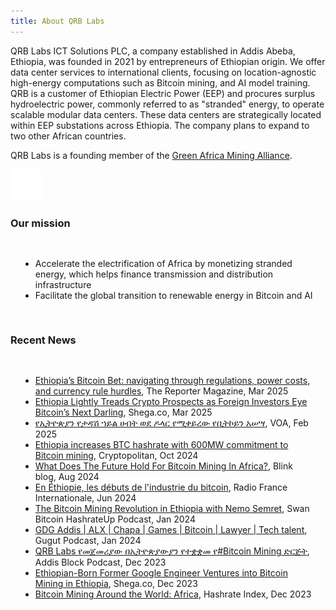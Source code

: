 ```yaml
---
title: About QRB Labs
---
```


QRB Labs ICT Solutions PLC, a company established in Addis Abeba, Ethiopia, was founded in 2021 by entrepreneurs of Ethiopian origin. We offer data center services to international clients, focusing on location-agnostic high-energy computations such as Bitcoin mining, and AI model training. QRB is a customer of Ethiopian Electric Power (EEP) and procures surplus hydroelectric power, commonly referred to as "stranded" energy,  to operate scalable modular data centers. These data centers are strategically located within EEP substations across Ethiopia. The company plans to expand to two other African countries. 

QRB Labs is a founding member of the [Green Africa Mining Alliance](http://gama.africa/).

<a href="http://gama.africa">
<img src="images/gama_logo.svg" width="50px" />
</a>

### Our mission
<div style="padding: 16px"> 
 <ul>
  <li> Accelerate the electrification of Africa by monetizing stranded energy, which helps finance transmission and distribution infrastructure</li> 
  <li>Facilitate the global transition to renewable energy in Bitcoin and AI</li>
 </ul>
</div>


### Recent News
<div style="padding: 16px">
 <ul>
<li><a href="https://thereportermagazines.com/3736/">Ethiopia’s Bitcoin Bet: navigating through regulations, power costs, and currency rule hurdles</a>, The Reporter Magazine, Mar 2025</li>
<li><a href="https://shega.co/news/ethiopia-lightly-treads-crypto-prospects-as-foreign-investors-eye-bitcoins-next-darling">Ethiopia Lightly Treads Crypto Prospects as Foreign Investors Eye Bitcoin’s Next Darling</a>, Shega.co, Mar 2025</li>
<li><a href="https://amharic.voanews.com/a/voa-amharic-can-ethiopia-provid-the-electric-need-for-bitcoinminig/7987868.html">የኢትዮጵያን የታዳሽ ኀይል ሀብት ወደ ዶላር የሚቀይረው የቢትኮይን አሠሣ</a>, VOA, Feb 2025</li>
<li><a href="https://www.mitrade.com/insights/news/live-news/article-3-401884-20241009">Ethiopia increases BTC hashrate with 600MW commitment to Bitcoin mining</a>, Cryptopolitan, Oct 2024</li>
  <li><a href="https://www.blink.sv/blog/what-does-the-future-hold-for-bitcoin-mining-in-africa-powerful-projects-inside-part-ii">What Does The Future Hold For Bitcoin Mining In Africa?</a>, Blink blog, Aug 2024</li>
<li><a href="https://www.rfi.fr/fr/podcasts/afrique-%C3%A9conomie/20240620-en-%C3%A9thiopie-les-d%C3%A9buts-de-l-industrie-du-bitcoin">En Éthiopie, les débuts de l'industrie du bitcoin</a>, Radio France Internationale, Jun 2024</li>
 <li><a href="https://www.youtube.com/watch?v=zRuB1F7jtwQ">The Bitcoin Mining Revolution in Ethiopia with Nemo Semret</a>, Swan Bitcoin HashrateUp Podcast, Jan 2024</li>
 <li><a href="https://www.youtube.com/watch?v=YGgdXG1PyyY&t=403s">GDG Addis | ALX | Chapa | Games | Bitcoin | Lawyer | Tech talent</a>, Gugut Podcast, Jan 2024</li>
 <li><a href="https://www.youtube.com/watch?v=xgljSNabbEA">QRB Labs የመጀመሪያው በኢትዮጵያውያን የተቋቋመ የ#Bitcoin Mining ድርጅት</a>, Addis Block Podcast, Dec 2023</li>
  <li><a href="https://shega.co/post/ethiopian-born-former-google-engineer-ventures-into-bitcoin-mining-in-ethiopia/">Ethiopian-Born Former Google Engineer Ventures into Bitcoin Mining in Ethiopia</a>, Shega.co, Dec 2023</li>
  <li><a href="https://hashrateindex.com/blog/bitcoin-mining-around-the-world-africa/">Bitcoin Mining Around the World: Africa</a>, Hashrate Index, Dec 2023</li>
 </ul>
</div>
